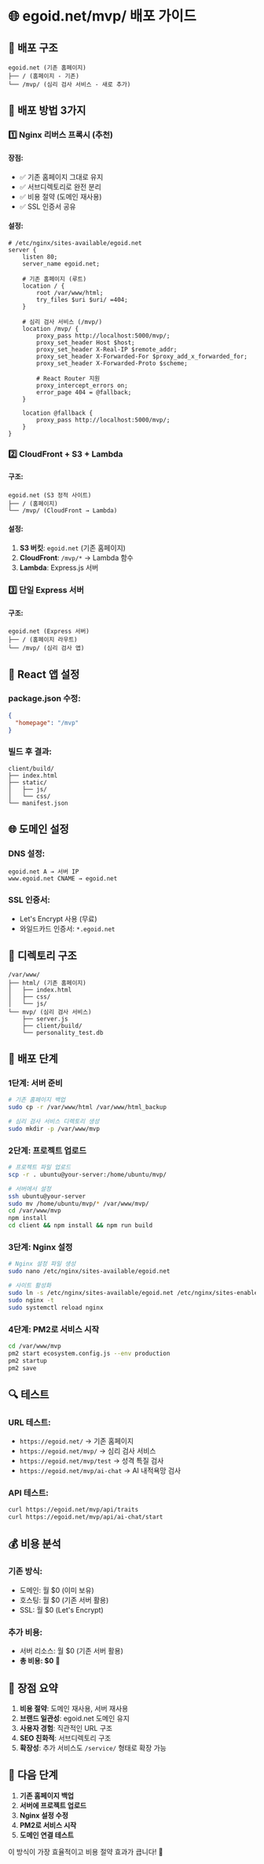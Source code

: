 # 🌐 egoid.net/mvp/ 배포 가이드

## 🎯 **배포 구조**

```
egoid.net (기존 홈페이지)
├── / (홈페이지 - 기존)
└── /mvp/ (심리 검사 서비스 - 새로 추가)
```

## 🚀 **배포 방법 3가지**

### 1️⃣ **Nginx 리버스 프록시 (추천)**

#### 장점:
- ✅ 기존 홈페이지 그대로 유지
- ✅ 서브디렉토리로 완전 분리
- ✅ 비용 절약 (도메인 재사용)
- ✅ SSL 인증서 공유

#### 설정:
```nginx
# /etc/nginx/sites-available/egoid.net
server {
    listen 80;
    server_name egoid.net;
    
    # 기존 홈페이지 (루트)
    location / {
        root /var/www/html;
        try_files $uri $uri/ =404;
    }
    
    # 심리 검사 서비스 (/mvp/)
    location /mvp/ {
        proxy_pass http://localhost:5000/mvp/;
        proxy_set_header Host $host;
        proxy_set_header X-Real-IP $remote_addr;
        proxy_set_header X-Forwarded-For $proxy_add_x_forwarded_for;
        proxy_set_header X-Forwarded-Proto $scheme;
        
        # React Router 지원
        proxy_intercept_errors on;
        error_page 404 = @fallback;
    }
    
    location @fallback {
        proxy_pass http://localhost:5000/mvp/;
    }
}
```

### 2️⃣ **CloudFront + S3 + Lambda**

#### 구조:
```
egoid.net (S3 정적 사이트)
├── / (홈페이지)
└── /mvp/ (CloudFront → Lambda)
```

#### 설정:
1. **S3 버킷**: `egoid.net` (기존 홈페이지)
2. **CloudFront**: `/mvp/*` → Lambda 함수
3. **Lambda**: Express.js 서버

### 3️⃣ **단일 Express 서버**

#### 구조:
```
egoid.net (Express 서버)
├── / (홈페이지 라우트)
└── /mvp/ (심리 검사 앱)
```

## 🔧 **React 앱 설정**

### package.json 수정:
```json
{
  "homepage": "/mvp"
}
```

### 빌드 후 결과:
```
client/build/
├── index.html
├── static/
│   ├── js/
│   └── css/
└── manifest.json
```

## 🌐 **도메인 설정**

### DNS 설정:
```
egoid.net A → 서버 IP
www.egoid.net CNAME → egoid.net
```

### SSL 인증서:
- Let's Encrypt 사용 (무료)
- 와일드카드 인증서: `*.egoid.net`

## 📁 **디렉토리 구조**

```
/var/www/
├── html/ (기존 홈페이지)
│   ├── index.html
│   ├── css/
│   └── js/
└── mvp/ (심리 검사 서비스)
    ├── server.js
    ├── client/build/
    └── personality_test.db
```

## 🚀 **배포 단계**

### 1단계: 서버 준비
```bash
# 기존 홈페이지 백업
sudo cp -r /var/www/html /var/www/html_backup

# 심리 검사 서비스 디렉토리 생성
sudo mkdir -p /var/www/mvp
```

### 2단계: 프로젝트 업로드
```bash
# 프로젝트 파일 업로드
scp -r . ubuntu@your-server:/home/ubuntu/mvp/

# 서버에서 설정
ssh ubuntu@your-server
sudo mv /home/ubuntu/mvp/* /var/www/mvp/
cd /var/www/mvp
npm install
cd client && npm install && npm run build
```

### 3단계: Nginx 설정
```bash
# Nginx 설정 파일 생성
sudo nano /etc/nginx/sites-available/egoid.net

# 사이트 활성화
sudo ln -s /etc/nginx/sites-available/egoid.net /etc/nginx/sites-enabled/
sudo nginx -t
sudo systemctl reload nginx
```

### 4단계: PM2로 서비스 시작
```bash
cd /var/www/mvp
pm2 start ecosystem.config.js --env production
pm2 startup
pm2 save
```

## 🔍 **테스트**

### URL 테스트:
- `https://egoid.net/` → 기존 홈페이지
- `https://egoid.net/mvp/` → 심리 검사 서비스
- `https://egoid.net/mvp/test` → 성격 특질 검사
- `https://egoid.net/mvp/ai-chat` → AI 내적욕망 검사

### API 테스트:
```bash
curl https://egoid.net/mvp/api/traits
curl https://egoid.net/mvp/api/ai-chat/start
```

## 💰 **비용 분석**

### 기존 방식:
- 도메인: 월 $0 (이미 보유)
- 호스팅: 월 $0 (기존 서버 활용)
- SSL: 월 $0 (Let's Encrypt)

### 추가 비용:
- 서버 리소스: 월 $0 (기존 서버 활용)
- **총 비용: $0** 🎉

## 🎯 **장점 요약**

1. **비용 절약**: 도메인 재사용, 서버 재사용
2. **브랜드 일관성**: egoid.net 도메인 유지
3. **사용자 경험**: 직관적인 URL 구조
4. **SEO 친화적**: 서브디렉토리 구조
5. **확장성**: 추가 서비스도 `/service/` 형태로 확장 가능

## 🚀 **다음 단계**

1. **기존 홈페이지 백업**
2. **서버에 프로젝트 업로드**
3. **Nginx 설정 수정**
4. **PM2로 서비스 시작**
5. **도메인 연결 테스트**

이 방식이 가장 효율적이고 비용 절약 효과가 큽니다! 🎯
